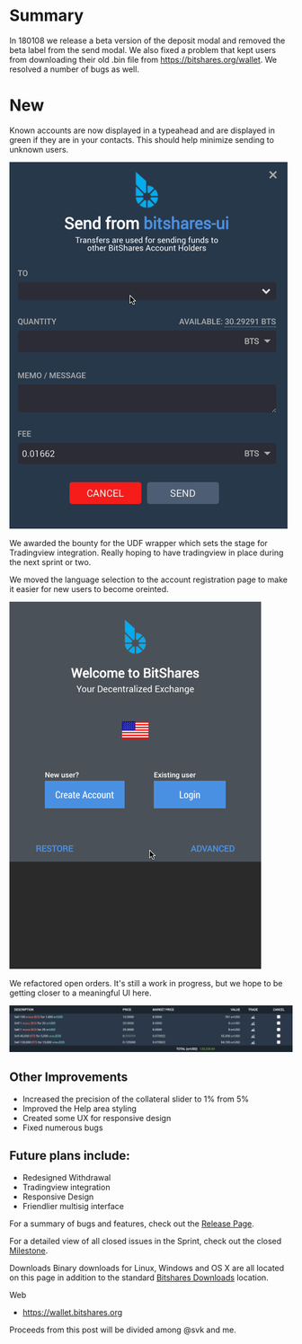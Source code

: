 # Summary

In 180108 we release a beta version of the deposit modal and removed the beta label from the send modal. We also fixed a problem that kept users from downloading their old .bin file from https://bitshares.org/wallet. We resolved a number of bugs as well.

# New

Known accounts are now displayed in a typeahead and are displayed in green if they are in your contacts. This should help minimize sending to unknown users.

![Users](./images/users.gif)

We awarded the bounty for the UDF wrapper which sets the stage for Tradingview integration. Really hoping to have tradingview in place during the next sprint or two.

We moved the language selection to the account registration page to make it easier for new users to become oreinted.

![Language](./images/language.gif)

We refactored open orders. It's still a work in progress, but we hope to be getting closer to a meaningful UI here.

![Orders](./images/orders.png)

## Other Improvements

- Increased the precision of the collateral slider to 1% from 5%
- Improved the Help area styling
- Created some UX for responsive design
- Fixed numerous bugs

## Future plans include:
- Redesigned Withdrawal
- Tradingview integration
- Responsive Design
- Friendlier multisig interface

For a summary of bugs and features, check out the [Release Page](hhttps://github.com/bitshares/bitshares-ui/releases/tag/2.0.180108).

For a detailed view of all closed issues in the Sprint, check out the closed [Milestone](https://github.com/bitshares/bitshares-ui/milestone/12?closed=1).

Downloads
Binary downloads for Linux, Windows and OS X are all located on this page in addition to the standard [Bitshares Downloads](https://bitshares.org/download) location.

Web
- https://wallet.bitshares.org

Proceeds from this post will be divided among @svk and me.